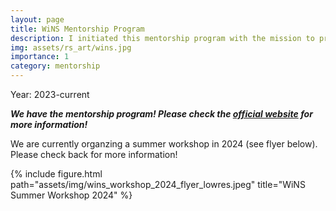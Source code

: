 ```yaml
---
layout: page
title: WiNS Mentorship Program
description: I initiated this mentorship program with the mission to provide more guidance for people who are interested in doing research in network science
img: assets/rs_art/wins.jpg
importance: 1
category: mentorship
---
```


Year: 2023-current

***We have the mentorship program! Please check the [official website](https://sites.google.com/view/womeninnetworkscience/virtual-programs/mentoring) for more information!***

We are currently organzing a summer workshop in 2024 (see flyer below). Please check back for more information!

<div class="row">
    <div class="col-sm mt-3 mt-md-0">
        {% include figure.html path="assets/img/wins_workshop_2024_flyer_lowres.jpeg" title="WiNS Summer Workshop 2024" %}
    </div>
</div>